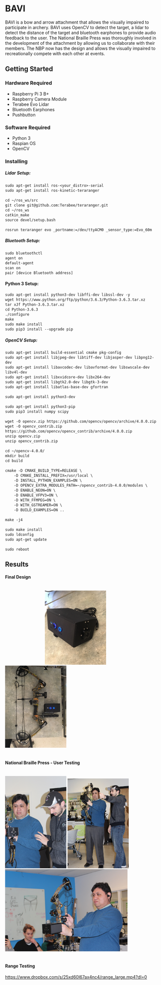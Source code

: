 # BAVI

BAVI is a bow and arrow attachment that allows the visually impaired to participate in archery. BAVI uses OpenCV to detect the target, a lidar to detect the distance of the target and bluetooth earphones to provide audio feedback to the user. The National Braille Press was thoroughly involved in the development of the attachment by allowing us to collaborate with their members. The NBP now has the design and allows the visually impaired to recreationally compete with each other at events. 


## Getting Started

### Hardware Required
* Raspberry Pi 3 B+
* Raspberry Camera Module
* Terabee Evo Lidar
* Bluetooth Earphones
* Pushbutton

### Software Required
* Python 3 
* Raspian OS
* OpenCV


### Installing


##### Lidar Setup:
```
sudo apt-get install ros-<your_distro>-serial
sudo apt-get install ros-kinetic-teraranger

cd ~/ros_ws/src
git clone git@github.com:Terabee/teraranger.git
cd ~/ros_ws
catkin_make
source devel/setup.bash

rosrun teraranger evo _portname:=/dev/ttyACM0 _sensor_type:=Evo_60m
```

##### Bluetooth Setup:
```
sudo bluetoothctl
agent on
default-agent 
scan on
pair [device Bluetooth address]
```

#### Python 3 Setup:
```
sudo apt-get install python3-dev libffi-dev libssl-dev -y
wget https://www.python.org/ftp/python/3.6.3/Python-3.6.3.tar.xz
tar xJf Python-3.6.3.tar.xz
cd Python-3.6.3
./configure
make
sudo make install
sudo pip3 install --upgrade pip
```

##### OpenCV Setup:
```
sudo apt-get install build-essential cmake pkg-config
sudo apt-get install libjpeg-dev libtiff-dev libjasper-dev libpng12-dev
sudo apt-get install libavcodec-dev libavformat-dev libswscale-dev libv4l-dev
sudo apt-get install libxvidcore-dev libx264-dev
sudo apt-get install libgtk2.0-dev libgtk-3-dev
sudo apt-get install libatlas-base-dev gfortran

sudo apt-get install python3-dev

sudo apt-get install python3-pip
sudo pip3 install numpy scipy

wget -O opencv.zip https://github.com/opencv/opencv/archive/4.0.0.zip
wget -O opencv_contrib.zip https://github.com/opencv/opencv_contrib/archive/4.0.0.zip
unzip opencv.zip
unzip opencv_contrib.zip

cd ~/opencv-4.0.0/
mkdir build
cd build

cmake -D CMAKE_BUILD_TYPE=RELEASE \
    -D CMAKE_INSTALL_PREFIX=/usr/local \
    -D INSTALL_PYTHON_EXAMPLES=ON \
    -D OPENCV_EXTRA_MODULES_PATH=~/opencv_contrib-4.0.0/modules \
    -D ENABLE_NEON=ON \
    -D ENABLE_VFPV3=ON \
    -D WITH_FFMPEG=ON \
    -D WITH_GSTREAMER=ON \
    -D BUILD_EXAMPLES=ON ..

make -j4

sudo make install
sudo ldconfig
sudo apt-get update

sudo reboot
```

## Results


#### Final Design

<br/> &nbsp;&nbsp;&nbsp;&nbsp;&nbsp;&nbsp;&nbsp;&nbsp;&nbsp;&nbsp;&nbsp;&nbsp;&nbsp;&nbsp;&nbsp;&nbsp;&nbsp;&nbsp;&nbsp;&nbsp;&nbsp;&nbsp;&nbsp;&nbsp;&nbsp;&nbsp;&nbsp;&nbsp;&nbsp;&nbsp;&nbsp;&nbsp; <img src="pictures/enclosure.jpg" alt="enclosure" width="200"/>  &nbsp;&nbsp;&nbsp;&nbsp;&nbsp;&nbsp;&nbsp;&nbsp;&nbsp;&nbsp;&nbsp;&nbsp;&nbsp;&nbsp;&nbsp;&nbsp; <img src="pictures/final_design.JPG" alt="final" width="200"/> <br/><br/>

#### National Braille Press - User Testing


<br/> <img src="pictures/Joe_and_Kevin.JPG" alt="final" width="200"/>  <img src="pictures/joe_and_kevin2.jpeg" alt="final" width="200"/>  <img src="pictures/joe_testing.JPG" alt="enclosure" width="400"/> <br/><br/> 

#### Range Testing 
https://www.dropbox.com/s/25xd60l67ax4nc4/range_large.mp4?dl=0
